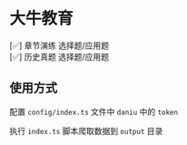 # 大牛教育

[✅] 章节演练 选择题/应用题  
[✅] 历史真题 选择题/应用题

## 使用方式

配置 `config/index.ts` 文件中 `daniu` 中的 `token`

执行 `index.ts` 脚本爬取数据到 `output` 目录
